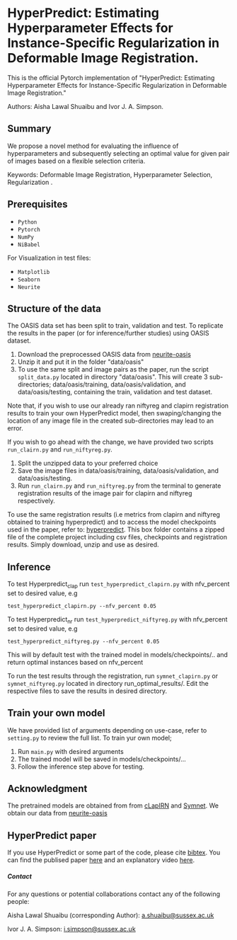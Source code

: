 # HyperPredict: Estimating Hyperparameter Effects for Instance-Specific Regularization in Deformable Image Registration.

This is the official Pytorch implementation of "HyperPredict: Estimating Hyperparameter Effects for Instance-Specific Regularization in Deformable Image Registration." 

Authors: Aisha Lawal Shuaibu and Ivor J. A. Simpson.

## Summary
We propose a novel method for evaluating the influence of hyperparameters and subsequently selecting an optimal value for given pair of images based on a flexible selection criteria.

Keywords: Deformable Image Registration, Hyperparameter Selection, Regularization
.
## Prerequisites
- `Python`
- `Pytorch`
- `NumPy`
- `NiBabel`

For Visualization in test files:

- `Matplotlib`
- `Seaborn`
- `Neurite`

## Structure of the data
The OASIS data set has been split to train, validation and test. To replicate the results in the paper (or for inference/further studies) using OASIS dataset.
1. Download the preprocessed OASIS data from [neurite-oasis](https://github.com/adalca/medical-datasets/blob/master/neurite-oasis.md)
2. Unzip it and put it in the folder "data/oasis"
3. To use the same split and image pairs as the paper, run the script `split_data.py` located in directory "data/oasis". This will create 3 sub-directories; data/oasis/training, data/oasis/validation, and data/oasis/testing, containing the train, validation and test dataset. 

Note that, if you wish to use our already ran niftyreg and clapirn registration results to train your own HyperPredict model, then swaping/changing the location of any image file in the created sub-directories may lead to an error. 

If you wish to go ahead with the change, we have provided two scripts `run_clairn.py` and `run_niftyreg.py`. 
1. Split the unzipped data to your preferred choice
2. Save the image files in data/oasis/training, data/oasis/validation, and data/oasis/testing. 
3. Run `run_clairn.py` and `run_niftyreg.py` from the terminal to generate registration results of the image pair for clapirn and niftyreg respectively.

To use the same registration results (i.e metrics from clapirn and niftyreg obtained to training hyperpredict) and to access the model checkpoints used in the paper, refer to: [hyperpredict](). This box folder contains a zipped file of the complete project including csv files, checkpoints and registration results. Simply download, unzip and use as desired.

## Inference
To test Hyperpredict<sub>clap</sub> run `test_hyperpredict_clapirn.py` with nfv_percent set to desired value, e.g
```
test_hyperpredict_clapirn.py --nfv_percent 0.05
```

To test Hyperpredict<sub>nr</sub> run `test_hyperpredict_niftyreg.py` with nfv_percent set to desired value, e.g
```
test_hyperpredict_niftyreg.py --nfv_percent 0.05
```
This will by default test with the trained model in models/checkpoints/.. and return optimal instances based on nfv_percent 

To run the test results through the registration, run `symnet_clapirn.py` or `symnet_niftyreg.py` located in directory run_optimal_results/. Edit the respective files to save the results in desired directory.

## Train your own model
We have provided list of arguments depending on use-case, refer to `setting.py` to review the full list. To train yur own model;
1. Run `main.py` with desired arguments
2. The trained model will be saved in models/checkpoints/... 
3. Follow the inference step above for testing.

## Acknowledgment
The pretrained models are obtained from from [cLapIRN](https://github.com/cwmok/Conditional_LapIRN/tree/main) and [Symnet](https://github.com/cwmok/Fast-Symmetric-Diffeomorphic-Image-Registration-with-Convolutional-Neural-Networks/tree/master). We obtain our data from [neurite-oasis](https://github.com/adalca/medical-datasets/blob/master/neurite-oasis.md)


## HyperPredict paper
If you use HyperPredict or some part of the code, please cite [bibtex](https://scholar.googleusercontent.com/scholar.bib?q=info:cOXRYpI7RwgJ:scholar.google.com/&output=citation&scisdr=ClE70ZlzEJuPtyTNbGM:AFWwaeYAAAAAZo_LdGNDJ6HUZO94p_k_bWHC_x4&scisig=AFWwaeYAAAAAZo_LdLQYQaPpT22X4v2nMVVyQbc&scisf=4&ct=citation&cd=-1&hl=en). You can find the publised paper [here](https://www.melba-journal.org/papers/2024:005.html) and an explanatory video [here](https://www.youtube.com/watch?v=0tncfud8guw&t=1s).

##### Contact 
For any questions or potential collaborations contact any of the following people:

Aisha Lawal Shuaibu (corresponding Author): a.shuaibu@sussex.ac.uk

Ivor J. A. Simpson: i.simpson@sussex.ac.uk


